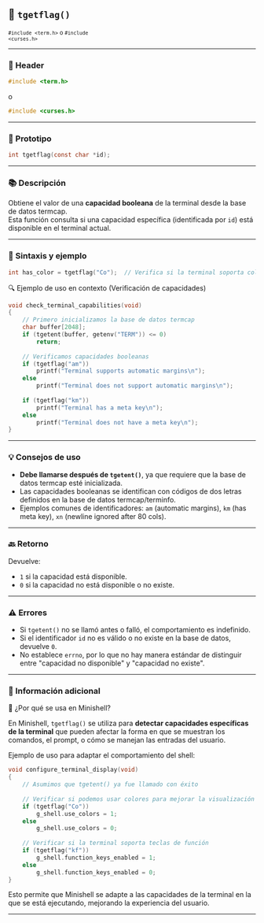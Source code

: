## 🧩 `tgetflag()`  
<small><code>#include &lt;term.h&gt;</code> o <code>#include &lt;curses.h&gt;</code></small>

---

### 🧾 Header
```c
#include <term.h>
```
o
```c
#include <curses.h>
```

---

### 🧪 Prototipo
```c
int tgetflag(const char *id);
```

---

### 📚 Descripción
Obtiene el valor de una **capacidad booleana** de la terminal desde la base de datos termcap.  
Esta función consulta si una capacidad específica (identificada por `id`) está disponible en el terminal actual.

---

### 🧰 Sintaxis y ejemplo
```c
int has_color = tgetflag("Co");  // Verifica si la terminal soporta colores
```


<summary>🔍 Ejemplo de uso en contexto (Verificación de capacidades)</summary>

```c
void check_terminal_capabilities(void)
{
    // Primero inicializamos la base de datos termcap
    char buffer[2048];
    if (tgetent(buffer, getenv("TERM")) <= 0)
        return;
    
    // Verificamos capacidades booleanas
    if (tgetflag("am"))
        printf("Terminal supports automatic margins\n");
    else
        printf("Terminal does not support automatic margins\n");
        
    if (tgetflag("km"))
        printf("Terminal has a meta key\n");
    else
        printf("Terminal does not have a meta key\n");
}
```



---

### 💡 Consejos de uso
- **Debe llamarse después de `tgetent()`**, ya que requiere que la base de datos termcap esté inicializada.
- Las capacidades booleanas se identifican con códigos de dos letras definidos en la base de datos termcap/terminfo.
- Ejemplos comunes de identificadores: `am` (automatic margins), `km` (has meta key), `xn` (newline ignored after 80 cols).

---

### 🔙 Retorno
Devuelve:
- `1` si la capacidad está disponible.
- `0` si la capacidad no está disponible o no existe.

---

### ⚠️ Errores
- Si `tgetent()` no se llamó antes o falló, el comportamiento es indefinido.
- Si el identificador `id` no es válido o no existe en la base de datos, devuelve `0`.
- No establece `errno`, por lo que no hay manera estándar de distinguir entre "capacidad no disponible" y "capacidad no existe".

---

### 🧭 Información adicional

<summary>📎 ¿Por qué se usa en Minishell?</summary>

En Minishell, `tgetflag()` se utiliza para **detectar capacidades específicas de la terminal** que pueden afectar la forma en que se muestran los comandos, el prompt, o cómo se manejan las entradas del usuario.

Ejemplo de uso para adaptar el comportamiento del shell:

```c
void configure_terminal_display(void)
{
    // Asumimos que tgetent() ya fue llamado con éxito
    
    // Verificar si podemos usar colores para mejorar la visualización
    if (tgetflag("Co"))
        g_shell.use_colors = 1;
    else
        g_shell.use_colors = 0;
        
    // Verificar si la terminal soporta teclas de función
    if (tgetflag("kf"))
        g_shell.function_keys_enabled = 1;
    else
        g_shell.function_keys_enabled = 0;
}
```

Esto permite que Minishell se adapte a las capacidades de la terminal en la que se está ejecutando, mejorando la experiencia del usuario.



---